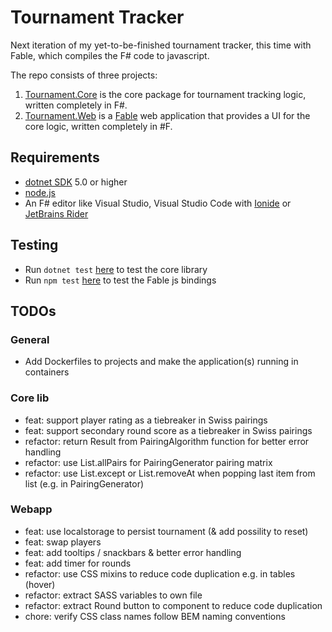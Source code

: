 # Tournament Tracker

Next iteration of my yet-to-be-finished tournament tracker, this time with Fable, which compiles the F# code to javascript.

The repo consists of three projects:

1. [Tournament.Core](./Tournament.Core/) is the core package for tournament tracking logic, written completely in F#.
2. [Tournament.Web](./Tournament.Web/) is a [Fable](https://fable.io) web application that provides a UI for the core logic, written completely in #F.

## Requirements

- [dotnet SDK](https://www.microsoft.com/net/download/core) 5.0 or higher
- [node.js](https://nodejs.org)
- An F# editor like Visual Studio, Visual Studio Code with [Ionide](http://ionide.io/) or [JetBrains Rider](https://www.jetbrains.com/rider/)

## Testing

- Run `dotnet test` [here](./Tournament.Core/test) to test the core library
- Run `npm test` [here](./Tournament.Web) to test the Fable js bindings

## TODOs

### General

- Add Dockerfiles to projects and make the application(s) running in containers

### Core lib

- feat: support player rating as a tiebreaker in Swiss pairings
- feat: support secondary round score as a tiebreaker in Swiss pairings
- refactor: return Result from PairingAlgorithm function for better error handling
- refactor: use List.allPairs for PairingGenerator pairing matrix
- refactor: use List.except or List.removeAt when popping last item from list (e.g. in PairingGenerator)

### Webapp

- feat: use localstorage to persist tournament (& add possility to reset)
- feat: swap players
- feat: add tooltips / snackbars & better error handling
- feat: add timer for rounds
- refactor: use CSS mixins to reduce code duplication e.g. in tables (hover)
- refactor: extract SASS variables to own file
- refactor: extract Round button to component to reduce code duplication
- chore: verify CSS class names follow BEM naming conventions
